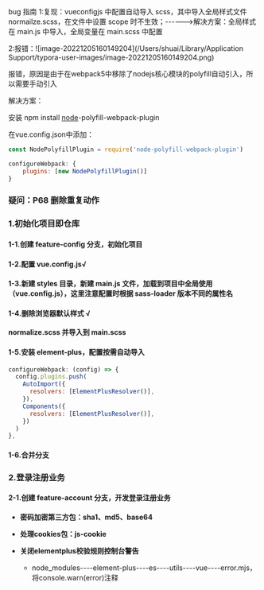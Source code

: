 bug 指南
1:复现：vueconfigjs 中配置自动导入 scss，其中导入全局样式文件 normailze.scss，在文件中设置 scope 时不生效；------>解决方案：全局样式在 main.js 中导入，全局变量在 main.scss 中配置

2:报错：![image-20221205160149204](/Users/shuai/Library/Application Support/typora-user-images/image-20221205160149204.png)

报错，原因是由于在webpack5中移除了nodejs核心模块的polyfill自动引入，所以需要手动引入

解决方案：

安装 npm install [node](https://so.csdn.net/so/search?q=node&spm=1001.2101.3001.7020)-polyfill-webpack-plugin

在vue.config.json中添加：

```js
const NodePolyfillPlugin = require('node-polyfill-webpack-plugin')

configureWebpack: {
	plugins: [new NodePolyfillPlugin()]
}
```

### 疑问：P68 删除重复动作

### 1.初始化项目即仓库

#### 1-1.创建 feature-config 分支，初始化项目

#### 1-2.配置 vue.config.js√

#### 1-3.新建 styles 目录，新建 main.js 文件，加载到项目中全局使用（vue.config.js），这里注意配置时根据 sass-loader 版本不同的属性名

#### 1-4.删除浏览器默认样式 √

 **normalize.scss 并导入到 main.scss**

#### 1-5.安装 element-plus，配置按需自动导入

```js
configureWebpack: (config) => {
  config.plugins.push(
    AutoImport({
      resolvers: [ElementPlusResolver()],
    }),
    Components({
      resolvers: [ElementPlusResolver()],
    })
  )
},
```

#### 1-6.合并分支

### 2.登录注册业务

#### 2-1.创建 feature-account 分支，开发登录注册**业务**

-  **密码加密第三方包：sha1、md5、base64**

- **处理cookies包：js-cookie**
- **关闭elementplus校验规则控制台警告**
  - node_modules----element-plus----es----utils----vue----error.mjs，将console.warn(error)注释
